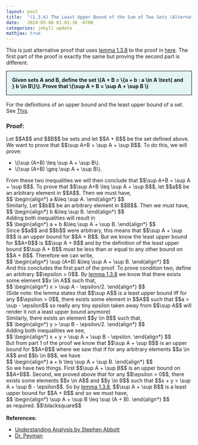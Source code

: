 ```yaml
---
layout: post
title:  "(1.3.6) The Least Upper Bound of the Sum of Two Sets (Alternative Proof)"
date:   2024-05-08 01:01:36 -0700
categories: jekyll update
mathjax: true
---
```

This is just alternative proof that uses <a href="https://strncat.github.io/jekyll/update/2024/05/05/analysis-least-upper-bound-epsilon.html">lemma 1.3.8</a> to the proof in <a href="https://strncat.github.io/jekyll/update/2024/05/07/analysis-least-upper-bound-sum.html">here</a>. The first part of the proof is exactly the same but proving the second part is different.
<div style="background-color: #E3F4F4; padding: 15px 15px 15px 15px; border:1px solid black;">
  <b>Given sets A and B, define the set \(A + B = \{a + b : a \in A \text{ and } b \in B\}\). Prove that \(\sup A + B = \sup A + \sup B \)</b>
</div>
<br>
For the definitions of an upper bound and the least upper bound of a set. See <a href="https://strncat.github.io/jekyll/update/2024/05/03/analysis-set-bounded.html">This</a>.
<br>
<h3>Proof:</h3>
Let $$A$$ and $$B$$ be sets and let $$A + B$$ be the set defined above. We want to prove that $$\sup A+B = \sup A + \sup B$$. To do this, we will prove:
<ul> 
	<li>\(\sup (A+B) \leq \sup A + \sup B\).</li> 
	<li>\(\sup (A+B) \geq \sup A + \sup B\).</li>
</ul>
From these two inequalities we will then conclude that $$\sup A+B = \sup A + \sup B$$. To prove that $$\sup A+B \leq \sup A + \sup B$$, let $$a$$ be an arbitrary element in $$A$$. Then we must have,
<div>
$$
\begin{align*}
a &\leq \sup A.
\end{align*}
$$
</div>
Similarly, Let $$b$$ be an arbitrary element in $$B$$. Then we must have,
<div>
$$
\begin{align*}
b &\leq \sup B.
\end{align*}
$$
</div>
Adding both inequalities will result in 
<div>
$$
\begin{align*}
a + b &\leq \sup A + \sup B.
\end{align*}
$$
</div>
Since $$a$$ and $$b$$ were arbitrary, this means that $$\sup A + \sup B$$ is an upper bound for $$A + B$$. But we know the least upper bound for $$A+B$$ is $$\sup A + B$$ and by the definition of the least upper bound $$\sup A + B$$ must be less than or equal to any other bound on $$A + B$$. Therefore we can write,
<div>
$$
\begin{align*}
\sup (A+B) &\leq \sup A + \sup B.
\end{align*}
$$
</div>
And this concludes the first part of the proof. To prove condition two, define an arbitrary $$\epsilon > 0$$. By <a href="https://strncat.github.io/jekyll/update/2024/05/05/analysis-least-upper-bound-epsilon.html">lemma 1.3.8</a> we know that there exists some element $$x \in A$$ such that, 
<div>
$$
\begin{align*}
x > \sup A - \epsilon/2.
\end{align*}
$$
</div>
(Side note: the lemma states that $$\sup A$$ is a least upper bound iff for any $$\epsilon > 0$$, there exists some element in $$A$$ such that $$a > \sup - \epsilon$$ so really any tiny epsilon taken away from $$\sup A$$ will render it not a least upper bound anymore)<br>Similarly, there exists an element $$y \in B$$ such that,
<div>
$$
\begin{align*}
y > \sup B - \epsilon/2.
\end{align*}
$$
</div>
Adding both inequalities we see,
<div>
$$
\begin{align*}
x + y > \sup A + \sup B - \epsilon.
\end{align*}
$$
</div>
But from part 1 of the proof we know that $$\sup A + \sup B$$ is an upper bound for $$A+B$$ where we saw that if for any arbitrary elements $$a \in A$$ and $$b \in B$$, we have 
<div>
$$
\begin{align*}
a + b \leq \sup A + \sup B.
\end{align*}
$$
</div>
So we have two things. First $$\sup A + \sup B$$ is an upper bound on $$A+B$$. Second, we proved above that for any $$\epsilon > 0$$, there exists some elements $$x \in A$$ and $$y \in B$$ such that $$x + y > \sup A + \sup B - \epsilon$$. So by <a href="https://strncat.github.io/jekyll/update/2024/05/05/analysis-least-upper-bound-epsilon.html">lemma 1.3.8</a>, $$\sup A + \sup B$$ is a least upper bound for $$A + B$$ and so we must have,
<div>
$$
\begin{align*}
\sup A + \sup B \leq \sup (A + B).
\end{align*}
$$
</div>
as required. $$\blacksquare$$
<br>
<br>
<!------------------------------------------------------------------------------------>
<b>References:</b>
<ul>
<li><a href="https://www.amazon.com/Understanding-Analysis-Undergraduate-Texts-Mathematics/dp/1493927116">Understanding Analysis by Stephen Abbott</a></li>
<li><a href="https://www.youtube.com/watch?v=1AK4c0rkcV0">Dr. Peyman</a></li>
</ul>













